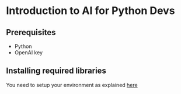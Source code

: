# Introduction to AI for Python Devs 

## Prerequisites

- Python
- OpenAI key

## Installing required libraries

You need to setup your environment as explained [here](./setup.md)

